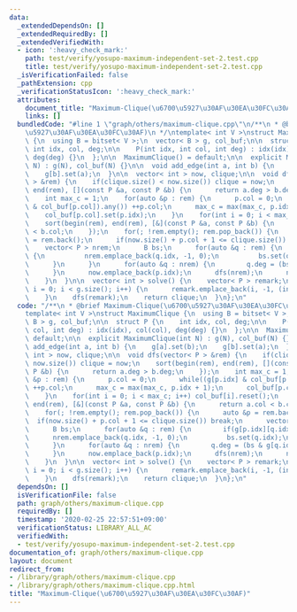 ```yaml
---
data:
  _extendedDependsOn: []
  _extendedRequiredBy: []
  _extendedVerifiedWith:
  - icon: ':heavy_check_mark:'
    path: test/verify/yosupo-maximum-independent-set-2.test.cpp
    title: test/verify/yosupo-maximum-independent-set-2.test.cpp
  _isVerificationFailed: false
  _pathExtension: cpp
  _verificationStatusIcon: ':heavy_check_mark:'
  attributes:
    document_title: "Maximum-Clique(\u6700\u5927\u30AF\u30EA\u30FC\u30AF)"
    links: []
  bundledCode: "#line 1 \"graph/others/maximum-clique.cpp\"\n/**\n * @brief Maximum-Clique(\u6700\
    \u5927\u30AF\u30EA\u30FC\u30AF)\n */\ntemplate< int V >\nstruct MaximumClique\
    \ {\n  using B = bitset< V >;\n  vector< B > g, col_buf;\n\n  struct P {\n   \
    \ int idx, col, deg;\n\n    P(int idx, int col, int deg) : idx(idx), col(col),\
    \ deg(deg) {}\n  };\n\n  MaximumClique() = default;\n\n  explicit MaximumClique(int\
    \ N) : g(N), col_buf(N) {}\n\n  void add_edge(int a, int b) {\n    g[a].set(b);\n\
    \    g[b].set(a);\n  }\n\n  vector< int > now, clique;\n\n  void dfs(vector< P\
    \ > &rem) {\n    if(clique.size() < now.size()) clique = now;\n    sort(begin(rem),\
    \ end(rem), [](const P &a, const P &b) {\n      return a.deg > b.deg;\n    });\n\
    \    int max_c = 1;\n    for(auto &p : rem) {\n      p.col = 0;\n      while((g[p.idx]\
    \ & col_buf[p.col]).any()) ++p.col;\n      max_c = max(max_c, p.idx + 1);\n  \
    \    col_buf[p.col].set(p.idx);\n    }\n    for(int i = 0; i < max_c; i++) col_buf[i].reset();\n\
    \    sort(begin(rem), end(rem), [&](const P &a, const P &b) {\n      return a.col\
    \ < b.col;\n    });\n    for(; !rem.empty(); rem.pop_back()) {\n      auto &p\
    \ = rem.back();\n      if(now.size() + p.col + 1 <= clique.size()) break;\n  \
    \    vector< P > nrem;\n      B bs;\n      for(auto &q : rem) {\n        if(g[p.idx][q.idx])\
    \ {\n          nrem.emplace_back(q.idx, -1, 0);\n          bs.set(q.idx);\n  \
    \      }\n      }\n      for(auto &q : nrem) {\n        q.deg = (bs & g[q.idx]).count();\n\
    \      }\n      now.emplace_back(p.idx);\n      dfs(nrem);\n      now.pop_back();\n\
    \    }\n  }\n\n  vector< int > solve() {\n    vector< P > remark;\n    for(int\
    \ i = 0; i < g.size(); i++) {\n      remark.emplace_back(i, -1, (int) g[i].size());\n\
    \    }\n    dfs(remark);\n    return clique;\n  }\n};\n"
  code: "/**\n * @brief Maximum-Clique(\u6700\u5927\u30AF\u30EA\u30FC\u30AF)\n */\n\
    template< int V >\nstruct MaximumClique {\n  using B = bitset< V >;\n  vector<\
    \ B > g, col_buf;\n\n  struct P {\n    int idx, col, deg;\n\n    P(int idx, int\
    \ col, int deg) : idx(idx), col(col), deg(deg) {}\n  };\n\n  MaximumClique() =\
    \ default;\n\n  explicit MaximumClique(int N) : g(N), col_buf(N) {}\n\n  void\
    \ add_edge(int a, int b) {\n    g[a].set(b);\n    g[b].set(a);\n  }\n\n  vector<\
    \ int > now, clique;\n\n  void dfs(vector< P > &rem) {\n    if(clique.size() <\
    \ now.size()) clique = now;\n    sort(begin(rem), end(rem), [](const P &a, const\
    \ P &b) {\n      return a.deg > b.deg;\n    });\n    int max_c = 1;\n    for(auto\
    \ &p : rem) {\n      p.col = 0;\n      while((g[p.idx] & col_buf[p.col]).any())\
    \ ++p.col;\n      max_c = max(max_c, p.idx + 1);\n      col_buf[p.col].set(p.idx);\n\
    \    }\n    for(int i = 0; i < max_c; i++) col_buf[i].reset();\n    sort(begin(rem),\
    \ end(rem), [&](const P &a, const P &b) {\n      return a.col < b.col;\n    });\n\
    \    for(; !rem.empty(); rem.pop_back()) {\n      auto &p = rem.back();\n    \
    \  if(now.size() + p.col + 1 <= clique.size()) break;\n      vector< P > nrem;\n\
    \      B bs;\n      for(auto &q : rem) {\n        if(g[p.idx][q.idx]) {\n    \
    \      nrem.emplace_back(q.idx, -1, 0);\n          bs.set(q.idx);\n        }\n\
    \      }\n      for(auto &q : nrem) {\n        q.deg = (bs & g[q.idx]).count();\n\
    \      }\n      now.emplace_back(p.idx);\n      dfs(nrem);\n      now.pop_back();\n\
    \    }\n  }\n\n  vector< int > solve() {\n    vector< P > remark;\n    for(int\
    \ i = 0; i < g.size(); i++) {\n      remark.emplace_back(i, -1, (int) g[i].size());\n\
    \    }\n    dfs(remark);\n    return clique;\n  }\n};\n"
  dependsOn: []
  isVerificationFile: false
  path: graph/others/maximum-clique.cpp
  requiredBy: []
  timestamp: '2020-02-25 22:57:51+09:00'
  verificationStatus: LIBRARY_ALL_AC
  verifiedWith:
  - test/verify/yosupo-maximum-independent-set-2.test.cpp
documentation_of: graph/others/maximum-clique.cpp
layout: document
redirect_from:
- /library/graph/others/maximum-clique.cpp
- /library/graph/others/maximum-clique.cpp.html
title: "Maximum-Clique(\u6700\u5927\u30AF\u30EA\u30FC\u30AF)"
---
```

